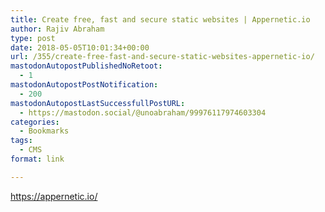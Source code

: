 ```yaml
---
title: Create free, fast and secure static websites | Appernetic.io
author: Rajiv Abraham
type: post
date: 2018-05-05T10:01:34+00:00
url: /355/create-free-fast-and-secure-static-websites-appernetic-io/
mastodonAutopostPublishedNoRetoot:
  - 1
mastodonAutopostPostNotification:
  - 200
mastodonAutopostLastSuccessfullPostURL:
  - https://mastodon.social/@unoabraham/99976117974603304
categories:
  - Bookmarks
tags:
  - CMS
format: link

---
```

<https://appernetic.io/>
